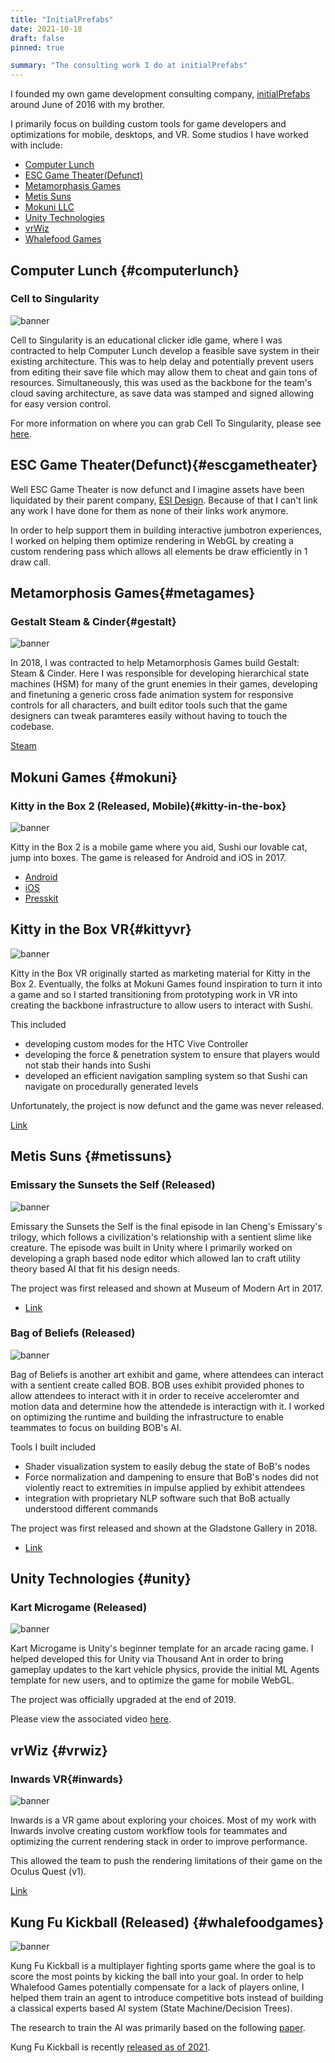 ```yaml
---
title: "InitialPrefabs"
date: 2021-10-18
draft: false
pinned: true

summary: "The consulting work I do at initialPrefabs"
---
```


I founded my own game development consulting company, [initialPrefabs](https://initialprefabs.com) 
around June of 2016 with my brother. 

I primarily focus on building custom tools for game developers and optimizations for mobile, 
desktops, and VR. Some studios I have worked with include:

* [Computer Lunch](#computerlunch)
* [ESC Game Theater(Defunct)](#escgametheater)
* [Metamorphasis Games](#metagames)
* [Metis Suns](#metissuns)
* [Mokuni LLC](#mokuni)
* [Unity Technologies](#unity)
* [vrWiz](#vrwiz)
* [Whalefood Games](#whalefoodgames)

## Computer Lunch {#computerlunch}
### Cell to Singularity

![banner](https://www.celltosingularity.com/img/cell_to_singularity_app_icon.png)

Cell to Singularity is an educational clicker idle game, where I was contracted to help Computer 
Lunch develop a feasible save system in their existing architecture. This was to help delay and 
potentially prevent users from editing their save file which may allow them to cheat and gain 
tons of resources. Simultaneously, this was used as the backbone for the team's cloud saving 
architecture, as save data was stamped and signed allowing for easy version control.

For more information on where you can grab Cell To Singularity, please see [here](https://www.celltosingularity.com/).

## ESC Game Theater(Defunct){#escgametheater}

Well ESC Game Theater is now defunct and I imagine assets have been liquidated by their parent 
company, [ESI Design](https://esidesign.nbbj.com/). Because of that I can't link any work I have 
done for them as none of their links work anymore. 

In order to help support them in building interactive jumbotron experiences, I worked on 
helping them optimize rendering in WebGL by creating a custom rendering pass which allows 
all elements be draw efficiently in 1 draw call.

## Metamorphosis Games{#metagames}
### Gestalt Steam & Cinder{#gestalt}

![banner](https://cdn.akamai.steamstatic.com/steam/apps/1231990/header.jpg?t=1629970667)

In 2018, I was contracted to help Metamorphosis Games build Gestalt: Steam & Cinder. Here I was 
responsible for developing hierarchical state machines (HSM) for many of the grunt enemies in their 
games, developing and finetuning a generic cross fade animation system for responsive controls 
for all characters, and built editor tools such that the game designers can tweak paramteres easily 
without having to touch the codebase.

[Steam](https://store.steampowered.com/agecheck/app/1231990/)

## Mokuni Games {#mokuni}
### Kitty in the Box 2 (Released, Mobile){#kitty-in-the-box}

![banner](http://mokuni.com/press/Kitty%20in%20the%20Box%202/images/header.png)

Kitty in the Box 2 is a mobile game where you aid, Sushi our lovable cat, jump into boxes. The game 
is released for Android and iOS in 2017.

* [Android](https://play.google.com/store/apps/details?id=com.mokuni.kib2&hl=en_US)
* [iOS](https://apps.apple.com/us/app/kitty-in-the-box-2/id1106313526)
* [Presskit](http://mokuni.com/press/sheet.php?p=Kitty%20in%20the%20Box%202)


## Kitty in the Box VR{#kittyvr}

![banner](http://mokuni.com/press/Kitty%20in%20the%20Box%20VR/images/header.png)

Kitty in the Box VR originally started as marketing material for Kitty in the Box 2. Eventually, 
the folks at Mokuni Games found inspiration to turn it into a game and so I started transitioning 
from prototyping work in VR into creating the backbone infrastructure to allow users to interact 
with Sushi. 

This included 
* developing custom modes for the HTC Vive Controller
* developing the force & penetration system to ensure that players would not stab their hands 
into Sushi 
* developed an efficient navigation sampling system so that Sushi can navigate on 
procedurally generated levels

Unfortunately, the project is now defunct and the game was never released.

[Link](http://mokuni.com/press/sheet.php?p=Kitty%20in%20the%20Box%20VR)

## Metis Suns {#metissuns}

### Emissary the Sunsets the Self (Released)

![banner](https://d2w9rnfcy7mm78.cloudfront.net/2455622/display_c572f2f995faf7d9d8ceb3b7e6749739.png)

Emissary the Sunsets the Self is the final episode in Ian Cheng's Emissary's trilogy, which follows 
a civilization's relationship with a sentient slime like creature. The episode was built in Unity 
where I primarily worked on developing a graph based node editor which allowed Ian to 
craft utility theory based AI that fit his design needs.

The project was first released and shown at Museum of Modern Art in 2017.
* [Link](http://iancheng.com/emissaries)

### Bag of Beliefs (Released)

![banner](https://d2w9rnfcy7mm78.cloudfront.net/2663713/original_5961e121e6b2cc91b90ce77bda1563f8.jpg)

Bag of Beliefs is another art exhibit and game, where attendees can interact with a sentient create 
called BOB. BOB uses exhibit provided phones to allow attendees to interact with it in order to receive 
acceleromter and motion data and determine how the attendede is interactign with it. I worked on 
optimizing the runtime and building the infrastructure to enable teammates to focus on building 
BOB's AI.

Tools I built included
* Shader visualization system to easily debug the state of BoB's nodes
* Force normalization and dampening to ensure that BoB's nodes did not violently react to extremities 
in impulse applied by exhibit attendees
* integration with proprietary NLP software such that BoB actually understood different commands

The project was first released and shown at the Gladstone Gallery in 2018.
* [Link](http://iancheng.com/BOB)

## Unity Technologies {#unity}
### Kart Microgame (Released)

![banner](https://assetstorev1-prd-cdn.unity3d.com/key-image/1c64e0ff-1b57-48ad-8b3d-ab7bf63e6d0c.webp)

Kart Microgame is Unity's beginner template for an arcade racing game. I helped developed this for 
Unity via Thousand Ant in order to bring gameplay updates to the kart vehicle physics, provide the 
initial ML Agents template for new users, and to optimize the game for mobile WebGL.

The project was officially upgraded at the end of 2019.

Please view the associated video [here](../thousand-ant).

## vrWiz {#vrwiz}

### Inwards VR{#inwards}

![banner](https://static.wixstatic.com/media/7e1185_7e2d1afe25994e019c616392d5f72a41~mv2.jpg/v1/fill/w_1956,h_1108,al_c,q_90,usm_0.66_1.00_0.01/Screen%2520Shot%25202021-03-12%2520at%252015_42_.webp)

Inwards is a VR game about exploring your choices. Most of my work with Inwards involve creating custom 
workflow tools for teammates and optimizing the current rendering stack in order to improve performance.

This allowed the team to push the rendering limitations of their game on the Oculus Quest (v1).

[Link](https://www.vrwiz.co/projects)

## Kung Fu Kickball (Released) {#whalefoodgames}

![banner](https://www.kungfukickball.com/images/Screenshot1.png)

Kung Fu Kickball is a multiplayer fighting sports game where the goal is to score the most points 
by kicking the ball into your goal. In order to help Whalefood Games potentially compensate for a 
lack of players online, I helped them train an agent to introduce competitive bots instead of 
building a classical experts based AI system (State Machine/Decision Trees). 

The research to train the AI was primarily based on the following [paper](https://arxiv.org/pdf/1702.06230.pdf).

Kung Fu Kickball is recently [released as of 2021](https://store.steampowered.com/app/1004620/KungFu_Kickball/).
